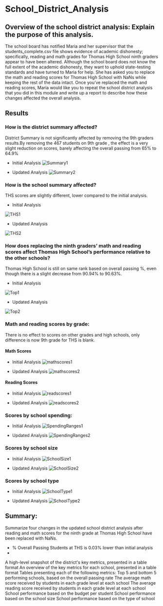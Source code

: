 # School_District_Analysis



## Overview of the school district analysis: Explain the purpose of this analysis.

The school board has notified Maria and her supervisor that the students_complete.csv file shows evidence of academic dishonesty; specifically, reading and math grades for Thomas High School ninth graders appear to have been altered. Although the school board does not know the full extent of the academic dishonesty, they want to uphold state-testing standards and have turned to Maria for help. She has asked you to replace the math and reading scores for Thomas High School with NaNs while keeping the rest of the data intact. Once you’ve replaced the math and reading scores, Maria would like you to repeat the school district analysis that you did in this module and write up a report to describe how these changes affected the overall analysis.

## Results

### How is the district summary affected?

District  Summary is not significantly affected by removing the 9th graders results.By removing the 467 students on 9th grade , the effect is a very slight reduction on scores, barely affecting the overall passing from 65% to 64.9%

* Initial Analysis
![Summary1](Resources/Summary1.png)

* Updated Analysis 
![Summary2](Resources/Summary2.png)

### How is the school summary affected?

THS scores are slightly different, lower compared to the initial analysis. 

* Initial Analysis

![THS1](Resources/THS1.png)

* Updated Analysis

![THS2](Resources/THS2.png)


### How does replacing the ninth graders’ math and reading scores affect Thomas High School’s performance relative to the other schools?

Thomas High School is still  on same rank based on overall passing %, even though there is a slight  decrease from 90.94% to 90.63%. 

* Initial Analysis

![Top1](Resources/Top1.png)

* Updated Analysis

![Top2](Resources/Top2.png)


### Math and reading scores by grade:

There is no effect to scores on other grades and high schools, only difference is now 9th grade for THS is blank. 



#### Math Scores 
* Initial Analysis
![mathscores1](Resources/mathscores1.png)

* Updated Analysis
![mathscores2](Resources/mathscores2.png)

#### Reading Scores

* Initial Analysis
![readscores1](Resources/readscores1.png)

* Updated Analysis
![readscores2](Resources/readscores2.png)


### Scores by school spending:


* Initial Analysis 
![SpendingRanges1](Resources/SpendingRanges1.png)

* Updated Analysis
![SpendingRanges2](Resources/SpendingRanges2.png)

### Scores by school size


* Initial Analysis
![SchoolSize1](Resources/SchoolSize1.png)

* Updated Analysis
![SchoolSize2](Resources/SchoolSize2.png)


### Scores by school type


* Initial Analysis
![SchoolType1](Resources/SchoolType1.png)

* Updated Analysis
![SchoolType2](Resources/SchoolType2.png)


## Summary:

Summarize four changes in the updated school district analysis after reading and math scores for the ninth grade at Thomas High School have been replaced with NaNs.

* % Overall Passing Students at THS is 0.03% lower than initial analysis
*  





A high-level snapshot of the district's key metrics, presented in a table format
An overview of the key metrics for each school, presented in a table format
Tables presenting each of the following metrics:
Top 5 and bottom 5 performing schools, based on the overall passing rate
The average math score received by students in each grade level at each school
The average reading score received by students in each grade level at each school
School performance based on the budget per student
School performance based on the school size 
School performance based on the type of school
